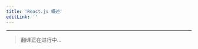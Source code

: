 ```yaml
---
title: 'React.js 概述'
editLink: ''
---
```


<script setup>
import ArticleTitle from '../components/ArticleTitle.vue'
</script>

<article-title title="React.js 概述" sub="用于构建可重用用户界面组件的 UI 库" />

---

> 翻译正在进行中...
